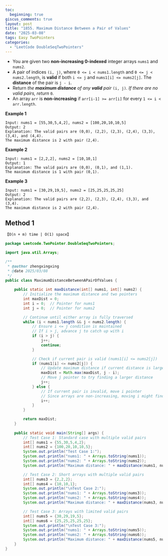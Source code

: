 ```yaml
---
toc:
  beginning: true
giscus_comments: true
layout: post
title: "1855. Maximum Distance Between a Pair of Values"
date: "2025-03-08"
tags: Easy TwoPointers
categories:
  - "LeetCode DoubleSeqTwoPointers" 
---
```


- You are given two **non-increasing 0-indexed** integer arrays `nums1` and `nums2`.
- A pair of indices `(i, j)`, where `0 <= i < nums1.length` and `0 <= j < nums2.length`, is **valid** if both `i <= j` and `nums1[i] <= nums2[j]`. The **distance** of the pair is `j - i`.
- Return *the **maximum distance** of any **valid** pair* `(i, j)`*. If there are no valid pairs, return* `0`.
- An array `arr` is **non-increasing** if `arr[i-1] >= arr[i]` for every `1 <= i < arr.length`.

**Example 1**

```
Input: nums1 = [55,30,5,4,2], nums2 = [100,20,10,10,5]
Output: 2
Explanation: The valid pairs are (0,0), (2,2), (2,3), (2,4), (3,3), (3,4), and (4,4).
The maximum distance is 2 with pair (2,4).
```

**Example 2**

```
Input: nums1 = [2,2,2], nums2 = [10,10,1]
Output: 1
Explanation: The valid pairs are (0,0), (0,1), and (1,1).
The maximum distance is 1 with pair (0,1).
```

**Example 3**

```
Input: nums1 = [30,29,19,5], nums2 = [25,25,25,25,25]
Output: 2
Explanation: The valid pairs are (2,2), (2,3), (2,4), (3,3), and (3,4).
The maximum distance is 2 with pair (2,4).
```

## Method 1

```tex
【O(n + m) time | O(1) space】
```

```java
package Leetcode.TwoPointer.DoubleSeqTwoPointers;

import java.util.Arrays;

/**
 * @author zhengxingxing
 * @date 2025/03/08
 */
public class MaximumDistanceBetweenAPairOfValues {
    
    public static int maxDistance(int[] nums1, int[] nums2) {
        // Initialize the maximum distance and two pointers
        int maxDist = 0;
        int i = 0;  // Pointer for nums1
        int j = 0;  // Pointer for nums2

        // Continue until either array is fully traversed
        while (i < nums1.length && j < nums2.length) {
            // Ensure i <= j condition is maintained
            // If i > j, advance j to catch up with i
            if (i > j) {
                j++;
                continue;
            }

            // Check if current pair is valid (nums1[i] <= nums2[j])
            if (nums1[i] <= nums2[j]) {
                // Update maximum distance if current distance is larger
                maxDist = Math.max(maxDist, j - i);
                // Move j pointer to try finding a larger distance
                j++;
            } else {
                // If current pair is invalid, move i pointer
                // Since arrays are non-increasing, moving i might find a smaller value
                i++;
            }
        }

        return maxDist;
    }
    
    public static void main(String[] args) {
        // Test Case 1: Standard case with multiple valid pairs
        int[] nums1 = {55,30,5,4,2};
        int[] nums2 = {100,20,10,10,5};
        System.out.println("Test Case 1:");
        System.out.println("nums1: " + Arrays.toString(nums1));
        System.out.println("nums2: " + Arrays.toString(nums2));
        System.out.println("Maximum distance: " + maxDistance(nums1, nums2));

        // Test Case 2: Short arrays with multiple valid pairs
        int[] nums3 = {2,2,2};
        int[] nums4 = {10,10,1};
        System.out.println("\nTest Case 2:");
        System.out.println("nums1: " + Arrays.toString(nums3));
        System.out.println("nums2: " + Arrays.toString(nums4));
        System.out.println("Maximum distance: " + maxDistance(nums3, nums4));

        // Test Case 3: Arrays with limited valid pairs
        int[] nums5 = {30,29,19,5};
        int[] nums6 = {25,25,25,25,25};
        System.out.println("\nTest Case 3:");
        System.out.println("nums1: " + Arrays.toString(nums5));
        System.out.println("nums2: " + Arrays.toString(nums6));
        System.out.println("Maximum distance: " + maxDistance(nums5, nums6));
    }
}

```





